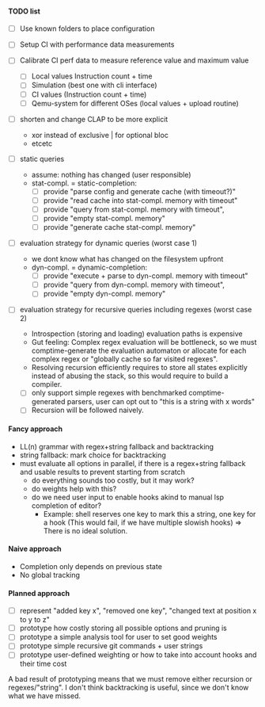 #### TODO list

- [ ] Use known folders to place configuration
- [ ] Setup CI with performance data measurements
- [ ] Calibrate CI perf data to measure reference value and maximum value
  * [ ] Local values Instruction count + time
  * [ ] Simulation (best one with cli interface)
  * [ ] CI values (Instruction count + time)
  * [ ] Qemu-system for different OSes (local values + upload routine)
- [ ] shorten and change CLAP to be more explicit
  * xor instead of exclusive | for optional bloc
  * etcetc

- [ ] static queries
  * assume: nothing has changed (user responsible)
  * stat-compl. = static-completion:
    + [ ] provide "parse config and generate cache (with timeout?)"
    + [ ] provide "read cache into stat-compl. memory with timeout"
    + [ ] provide "query from stat-compl. memory with timeout",
    + [ ] provide "empty stat-compl. memory"
    + [ ] provide "generate cache  stat-compl. memory"

- [ ] evaluation strategy for dynamic queries (worst case 1)
  * we dont know what has changed on the filesystem upfront
  * dyn-compl. = dynamic-completion:
    + [ ] provide "execute + parse to dyn-compl. memory with timeout"
    + [ ] provide "query from dyn-compl. memory with timeout",
    + [ ] provide "empty dyn-compl. memory"

- [ ] evaluation strategy for recursive queries including regexes (worst case 2)
  * Introspection (storing and loading) evaluation paths is expensive
  * Gut feeling: Complex regex evaluation will be bottleneck, so we must
  comptime-generate the evaluation automaton or allocate for each complex regex
  or "globally cache so far visited regexes".
  * Resolving recursion efficiently requires to store all states explicitly
    instead of abusing the stack, so this would require to build a compiler.
   + [ ] only support simple regexes with benchmarked comptime-generated parsers,
         user can opt out to "this is a string with x words"
   + [ ] Recursion will be followed naively.

#### Fancy approach

- LL(n) grammar with regex+string fallback and backtracking
- string fallback: mark choice for backtracking
- must evaluate all options in parallel, if there is a regex+string fallback
  and usable results to prevent starting from scratch
  * do everything sounds too costly, but it may work?
  * do weights help with this?
  * do we need user input to enable hooks akind to manual lsp completion of editor?
    + Example: shell reserves one key to mark this a string, one key for a hook
      (This would fail, if we have multiple slowish hooks)
      => There is no ideal solution.
#### Naive approach

- Completion only depends on previous state
- No global tracking

#### Planned approach

- [ ] represent "added key x", "removed one key", "changed text at position x to y to z"
- [ ] prototype how costly storing all possible options and pruning is
- [ ] prototype a simple analysis tool for user to set good weights
- [ ] prototype simple recursive git commands + user strings
- [ ] prototype user-defined weighting or how to take into account hooks and their time cost

A bad result of prototyping means that we must remove either recursion or regexes/"string".
I don't think backtracking is useful, since we don't know what we have missed.
